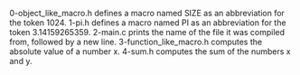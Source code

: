 0-object_like_macro.h defines a macro named SIZE as an abbreviation for the token 1024.
1-pi.h defines a macro named PI as an abbreviation for the token 3.14159265359.
2-main.c prints the name of the file it was compiled from, followed by a new line.
3-function_like_macro.h computes the absolute value of a number x.
4-sum.h computes the sum of the numbers x and y.
